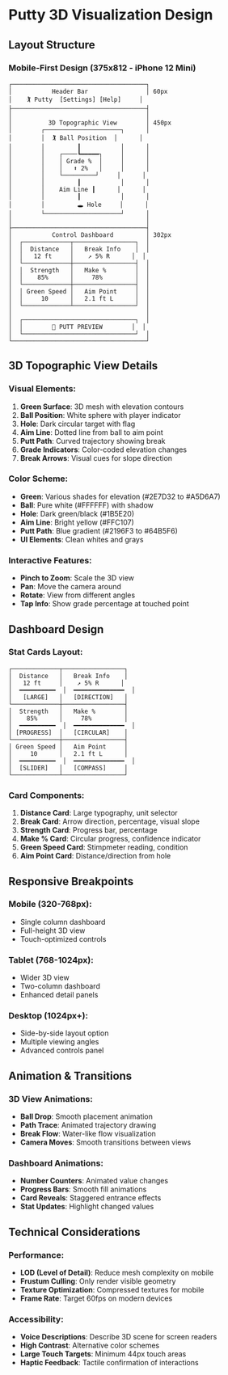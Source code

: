 # Putty 3D Visualization Design

## Layout Structure

### Mobile-First Design (375x812 - iPhone 12 Mini)

```
┌─────────────────────────────────────┐
│           Header Bar                │ 60px
│    🏌️ Putty  [Settings] [Help]     │
├─────────────────────────────────────┤
│                                     │
│          3D Topographic View        │ 450px
│        ┌─────────────────────┐      │
│        │  🏌️ Ball Position  │      │
│        │         ┃           │      │
│        │    ┌────┗━━━━━┐     │      │
│        │    │ Grade %  │     │      │  
│        │    │   ⬆️ 2%   │     │      │
│        │    └─────────┘     │      │
│        │         ┃           │      │
│        │    Aim Line ┃      │      │
│        │         ┃           │      │
│        │         🕳️ Hole     │      │
│        └─────────────────────┘      │
│                                     │
├─────────────────────────────────────┤
│           Control Dashboard         │ 302px
│  ┌─────────────┬─────────────────┐  │
│  │  Distance   │   Break Info    │  │
│  │   12 ft     │    ↗️ 5% R      │  │
│  └─────────────┼─────────────────┤  │
│  │  Strength   │   Make %        │  │
│  │    85%      │     78%         │  │
│  └─────────────┼─────────────────┤  │
│  │ Green Speed │   Aim Point     │  │
│  │     10      │   2.1 ft L      │  │
│  └─────────────┴─────────────────┘  │
│                                     │
│  ┌───────────────────────────────┐  │
│  │        🎯 PUTT PREVIEW        │  │
│  └───────────────────────────────┘  │
└─────────────────────────────────────┘
```

## 3D Topographic View Details

### Visual Elements:
1. **Green Surface**: 3D mesh with elevation contours
2. **Ball Position**: White sphere with player indicator
3. **Hole**: Dark circular target with flag
4. **Aim Line**: Dotted line from ball to aim point
5. **Putt Path**: Curved trajectory showing break
6. **Grade Indicators**: Color-coded elevation changes
7. **Break Arrows**: Visual cues for slope direction

### Color Scheme:
- **Green**: Various shades for elevation (#2E7D32 to #A5D6A7)
- **Ball**: Pure white (#FFFFFF) with shadow
- **Hole**: Dark green/black (#1B5E20)
- **Aim Line**: Bright yellow (#FFC107)
- **Putt Path**: Blue gradient (#2196F3 to #64B5F6)
- **UI Elements**: Clean whites and grays

### Interactive Features:
- **Pinch to Zoom**: Scale the 3D view
- **Pan**: Move the camera around
- **Rotate**: View from different angles
- **Tap Info**: Show grade percentage at touched point

## Dashboard Design

### Stat Cards Layout:
```
┌─────────────┬─────────────────┐
│  Distance   │   Break Info    │
│   12 ft     │    ↗️ 5% R      │
│  ━━━━━━━━━━  │  ━━━━━━━━━━━━━━  │
│   [LARGE]   │   [DIRECTION]   │
└─────────────┼─────────────────┤
│  Strength   │   Make %        │
│    85%      │     78%         │
│  ━━━━━━━━━━  │  ━━━━━━━━━━━━━━  │
│ [PROGRESS]  │   [CIRCULAR]    │
└─────────────┼─────────────────┤
│ Green Speed │   Aim Point     │
│     10      │   2.1 ft L      │
│  ━━━━━━━━━━  │  ━━━━━━━━━━━━━━  │
│  [SLIDER]   │   [COMPASS]     │
└─────────────┴─────────────────┘
```

### Card Components:
1. **Distance Card**: Large typography, unit selector
2. **Break Card**: Arrow direction, percentage, visual slope
3. **Strength Card**: Progress bar, percentage
4. **Make % Card**: Circular progress, confidence indicator
5. **Green Speed Card**: Stimpmeter reading, condition
6. **Aim Point Card**: Distance/direction from hole

## Responsive Breakpoints

### Mobile (320-768px):
- Single column dashboard
- Full-height 3D view
- Touch-optimized controls

### Tablet (768-1024px):
- Wider 3D view
- Two-column dashboard
- Enhanced detail panels

### Desktop (1024px+):
- Side-by-side layout option
- Multiple viewing angles
- Advanced controls panel

## Animation & Transitions

### 3D View Animations:
- **Ball Drop**: Smooth placement animation
- **Path Trace**: Animated trajectory drawing
- **Break Flow**: Water-like flow visualization
- **Camera Moves**: Smooth transitions between views

### Dashboard Animations:
- **Number Counters**: Animated value changes
- **Progress Bars**: Smooth fill animations
- **Card Reveals**: Staggered entrance effects
- **Stat Updates**: Highlight changed values

## Technical Considerations

### Performance:
- **LOD (Level of Detail)**: Reduce mesh complexity on mobile
- **Frustum Culling**: Only render visible geometry
- **Texture Optimization**: Compressed textures for mobile
- **Frame Rate**: Target 60fps on modern devices

### Accessibility:
- **Voice Descriptions**: Describe 3D scene for screen readers
- **High Contrast**: Alternative color schemes
- **Large Touch Targets**: Minimum 44px touch areas
- **Haptic Feedback**: Tactile confirmation of interactions